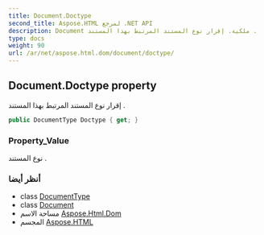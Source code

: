 ```yaml
---
title: Document.Doctype
second_title: Aspose.HTML لمرجع .NET API
description: Document ملكية. إقرار نوع المستند المرتبط بهذا المستند .
type: docs
weight: 90
url: /ar/net/aspose.html.dom/document/doctype/
---
```

## Document.Doctype property

إقرار نوع المستند المرتبط بهذا المستند .

```csharp
public DocumentType Doctype { get; }
```

### Property_Value

نوع المستند .

### أنظر أيضا

* class [DocumentType](../../documenttype/)
* class [Document](../)
* مساحة الاسم [Aspose.Html.Dom](../../document/)
* المجسم [Aspose.HTML](../../../)



